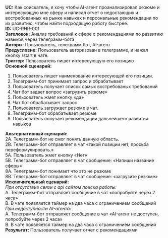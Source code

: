 **UC:** Как соискатель, я хочу чтобы AI-агент проанализировал резюме и интересующую мне сферу и написал отчет о недостающих и востребованных на рынке навыках и персональные рекомендации по их развитию, чтобы найти подходящую работу быстрее.  
**ID:** UC-RHR-001  
**Заголовок:**	Анализ требований к сфере с рекомендациями по развитию навыков через телеграмм-бота  
**Акторы:**	Пользователь, телеграмм бот, AI-агент  
**Предусловие:** 	Пользователь авторизован в телеграмме, и нажал кнопку /start в чате.  
**Триггер:** 	Пользователь пишет интересующую его позицию   
**Основной сценарий:**  
1.	Пользователь пишет наименование интересующей его позиции.
2.	Телеграмм-бот принимает запрос и обрабатывает
3.	Пользователь получает список самых востребованых требований
4.	Чат бот задает вопрос «загрузить резюме»
5.	Пользователь жмет кнопку «да»
6.	Чат бот обрабатывает запрос 
7.	Пользователь загружает резюме в чат. 
8.	Телеграмм-бот обрабатывает резюме
9.	Пользователь получает рекомендации дальнейшего развития навыков
  
**Альтернативный сценарий:**  
  2А. Телеграмм-бот не смог понять данную область.  
  2B. Телеграмм-бот отправляет в чат «такой позиции нет, просьба переформулировать.»  
  5А. Пользователь жмет кнопку «Нет»  
  5В. Телеграмм-бот отправляет в чат сообщение: «Напиши название сферы»  
  8А. Телеграмм-бот понимает что это не резюме  
  8В. Телеграмм-бот отправляет в чат сообщение: «загрузите резюме»    
**Исключительный сценарий:**  
*При отсутствие связи с api сайтом поиска работы:*     
A.	Телеграмм-бот отправляет сообщение в чат «попробуйте через 2 часа»  
B.	В чате появляется таймер на два часа с ограничением сообщений  
*При недоступности AI-агента:*  
A.	Телеграмм-бот отправляет сообщение в чат «AI-агент не доступен, попробуйте через 2 часа»  
B.	В чате появляется таймер на два часа с ограничением сообщений    
**Результат:**	Пользователь получает отчет с рекомендациями

